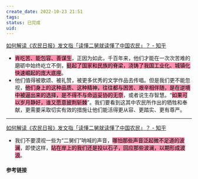 ```yaml
---
create_date: 2022-10-23 21:51
tags: 
status: 已完成 
uid: 
---
```

[如何解读《农民日报》发文指「读懂二舅就读懂了中国农民」？ - 知乎](https://www.zhihu.com/question/545806962/answer/2599017630)

- <mark style="background: #FF5582A6;">肯吃苦、能包容、善谋生</mark>，正因为如此，千百年来，他们才能在一次次苦难的磨砺中始终屹立不倒，<mark style="background: #FF5582A6;">挺起了国家和民族的脊梁，浇铸了我国工业化、城镇化快速崛起的庞大底座</mark>。
- 他们值得被歌颂、被礼赞，被更多优秀的文学作品去传唱。但是我们更不能忽视，<mark style="background: #FF5582A6;">他们身上的这种品质、这种精神，往往都与困苦、艰辛相伴随，是在逆境中被逼出来的选择，是不得不与命运妥协的无奈</mark>，或者说生存智慧。“<mark style="background: #FF5582A6;">如果可以岁月静好，谁又愿意披荆斩棘</mark>”。我们要看到这其中农民所作出的牺牲和奉献，更需要采取切实有效的措施让他们能活得更从容、更踏实、更有尊严。
---
[如何解读《农民日报》发文指「读懂二舅就读懂了中国农民」？ - 知乎](https://www.zhihu.com/question/545806962/answer/2598807323)

- 我们不要漠视一些为“二舅们”呐喊的声音，<mark style="background: #FF5582A6;">哪怕那些声音泛起微不足道的波澜</mark>，即使这样，<mark style="background: #FF5582A6;">站在岸上的我们还是投以石子，回应那些波澜，以期形成波浪</mark>。

#### 参考链接 


